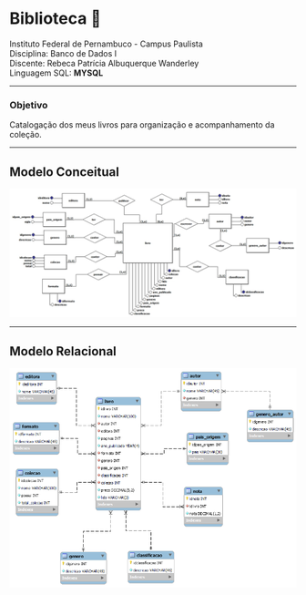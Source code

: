 # Biblioteca :green_book:

Instituto Federal de Pernambuco - Campus Paulista  
Disciplina: Banco de Dados I  
Discente: Rebeca Patrícia Albuquerque Wanderley  
Linguagem SQL: **MYSQL**

---
### Objetivo
Catalogação dos meus livros para organização e acompanhamento da coleção.

---
## Modelo Conceitual 

![Modelo Conceitual ](modelagem/modelo-conceitual.jpg)




---
## Modelo Relacional 
![Modelo Relacional](modelagem/modelo-relacional.png)
